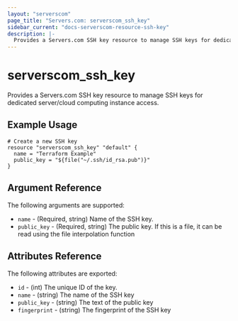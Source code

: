 ```yaml
---
layout: "serverscom"
page_title: "Servers.com: serverscom_ssh_key"
sidebar_current: "docs-serverscom-resource-ssh-key"
description: |-
  Provides a Servers.com SSH key resource to manage SSH keys for dedicated server/cloud computing instance access.
---
```


# serverscom_ssh_key

Provides a Servers.com SSH key resource to manage SSH keys for dedicated server/cloud computing instance access.

## Example Usage

```hcl
# Create a new SSH key
resource "serverscom_ssh_key" "default" {
  name = "Terraform Example"
  public_key = "${file("~/.ssh/id_rsa.pub")}"
}
```

## Argument Reference

The following arguments are supported:

- `name` - (Required, string) Name of the SSH key.
- `public_key` - (Required, string) The public key. If this is a file, it can be read using the file interpolation function

## Attributes Reference

The following attributes are exported:

- `id` - (int) The unique ID of the key.
- `name` - (string) The name of the SSH key
- `public_key` - (string) The text of the public key
- `fingerprint` - (string) The fingerprint of the SSH key
